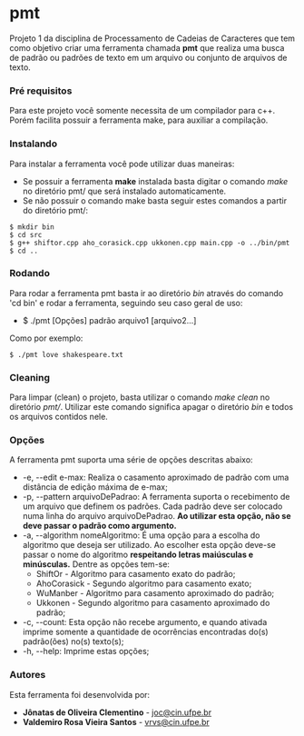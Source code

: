 # pmt

Projeto 1 da disciplina de Processamento de Cadeias de Caracteres que tem como objetivo criar uma ferramenta chamada **pmt** que realiza uma busca de padrão ou padrões de texto em um arquivo ou conjunto de arquivos de texto.

### Pré requisitos

Para este projeto você somente necessita de um compilador para c++. Porém facilita possuir a ferramenta make, para auxiliar a compilação.

### Instalando

Para instalar a ferramenta você pode utilizar duas maneiras:
* Se possuir a ferramenta **make** instalada basta digitar o comando *make* no diretório pmt/ que será instalado automaticamente.
* Se não possuir o comando make basta seguir estes comandos a partir do diretório pmt/:
```
$ mkdir bin
$ cd src
$ g++ shiftor.cpp aho_corasick.cpp ukkonen.cpp main.cpp -o ../bin/pmt
$ cd ..
```

### Rodando

Para rodar a ferramenta pmt basta ir ao diretório *bin* através do comando 'cd bin' e rodar a ferramenta, seguindo seu caso geral de uso:
- $ ./pmt [Opções] padrão arquivo1 [arquivo2...]

Como por exemplo:
```
$ ./pmt love shakespeare.txt
```

### Cleaning

Para limpar (clean) o projeto, basta utilizar o comando *make clean* no diretório *pmt/*. Utilizar este comando significa apagar o diretório *bin* e todos os arquivos contidos nele. 

### Opções

A ferramenta pmt suporta uma série de opções descritas abaixo:

* -e, --edit e-max: Realiza o casamento aproximado de padrão com uma distância de edição máxima de e-max;
* -p, --pattern arquivoDePadrao: A ferramenta suporta o recebimento de um arquivo que definem os padrões. Cada padrão deve ser colocado numa linha do arquivo arquivoDePadrao. **Ao utilizar esta opção, não se deve passar o padrão como argumento.**
* -a, --algorithm nomeAlgoritmo: É uma opção para a escolha do algoritmo que deseja ser utilizado. Ao escolher esta opção deve-se passar o nome do algoritmo **respeitando letras maiúsculas e minúsculas.** Dentre as opções tem-se:
    - ShiftOr - Algoritmo para casamento exato do padrão;
    - AhoCorasick - Segundo algoritmo para casamento exato;
    - WuManber - Algoritmo para casamento aproximado do padrão;
    - Ukkonen - Segundo algoritmo para casamento aproximado do padrão;
* -c, --count: Esta opção não recebe argumento, e quando ativada imprime somente a quantidade de ocorrências encontradas do(s) padrão(ões) no(s) texto(s);
* -h, --help: Imprime estas opções; 


### Autores

Esta ferramenta foi desenvolvida por:
* **Jônatas de Oliveira Clementino** - joc@cin.ufpe.br
* **Valdemiro Rosa Vieira Santos** - vrvs@cin.ufpe.br
